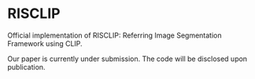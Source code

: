 # RISCLIP
Official implementation of RISCLIP: Referring Image Segmentation Framework using CLIP.

Our paper is currently under submission. 
The code will be disclosed upon publication. 
